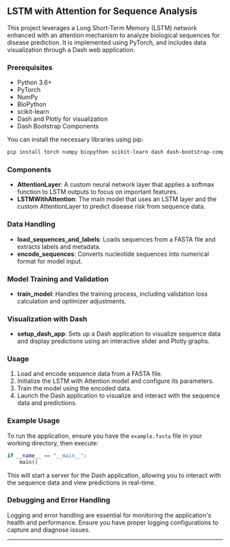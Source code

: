 
## LSTM with Attention for Sequence Analysis

This project leverages a Long Short-Term Memory (LSTM) network enhanced with an attention mechanism to analyze biological sequences for disease prediction. It is implemented using PyTorch, and includes data visualization through a Dash web application.

### Prerequisites

- Python 3.6+
- PyTorch
- NumPy
- BioPython
- scikit-learn
- Dash and Plotly for visualization
- Dash Bootstrap Components

You can install the necessary libraries using pip:
```bash
pip install torch numpy biopython scikit-learn dash dash-bootstrap-components plotly
```

### Components

- **AttentionLayer**: A custom neural network layer that applies a softmax function to LSTM outputs to focus on important features.
- **LSTMWithAttention**: The main model that uses an LSTM layer and the custom AttentionLayer to predict disease risk from sequence data.

### Data Handling

- **load_sequences_and_labels**: Loads sequences from a FASTA file and extracts labels and metadata.
- **encode_sequences**: Converts nucleotide sequences into numerical format for model input.

### Model Training and Validation

- **train_model**: Handles the training process, including validation loss calculation and optimizer adjustments.

### Visualization with Dash

- **setup_dash_app**: Sets up a Dash application to visualize sequence data and display predictions using an interactive slider and Plotly graphs.

### Usage

1. Load and encode sequence data from a FASTA file.
2. Initialize the LSTM with Attention model and configure its parameters.
3. Train the model using the encoded data.
4. Launch the Dash application to visualize and interact with the sequence data and predictions.

### Example Usage

To run the application, ensure you have the `example.fasta` file in your working directory, then execute:

```python
if __name__ == "__main__":
    main()
```

This will start a server for the Dash application, allowing you to interact with the sequence data and view predictions in real-time.

### Debugging and Error Handling

Logging and error handling are essential for monitoring the application's health and performance. Ensure you have proper logging configurations to capture and diagnose issues.

---
